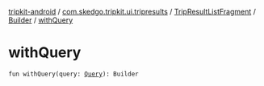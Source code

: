 [tripkit-android](../../../index.md) / [com.skedgo.tripkit.ui.tripresults](../../index.md) / [TripResultListFragment](../index.md) / [Builder](index.md) / [withQuery](./with-query.md)

# withQuery

`fun withQuery(query: `[`Query`](../../../com.skedgo.android.common.model/-query/index.md)`): Builder`